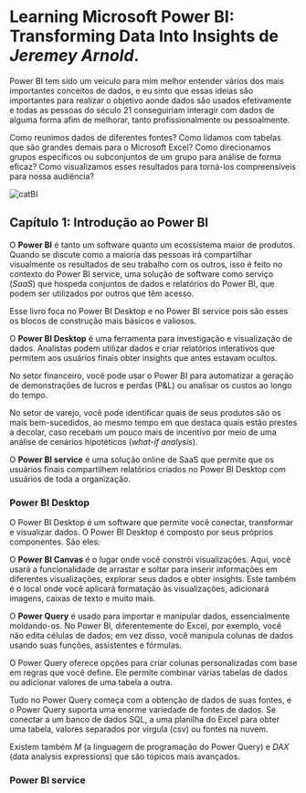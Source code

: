 # Learning Microsoft Power BI: Transforming Data Into Insights de *Jeremey Arnold*.
Power BI tem sido um veículo para mim melhor entender vários dos mais importantes conceitos de dados, e eu sinto que essas ideias são importantes para realizar o objetivo aonde dados são usados efetivamente e todas as pessoas do século 21 conseguiriam interagir com dados de alguma forma afim de melhorar, tanto profissionalmente ou pessoalmente.

Como reunimos dados de diferentes fontes? Como lidamos com tabelas que são grandes demais para o Microsoft Excel? Como direcionamos grupos específicos ou subconjuntos de um grupo para análise de forma eficaz? Como visualizamos esses resultados para torná-los compreensíveis para nossa audiência?

![catBI](https://github.com/user-attachments/assets/75b49b0a-1fea-4b27-81c1-f1398a639537)

## Capítulo 1: Introdução ao Power BI
O **Power BI** é tanto um software quanto um ecossistema maior de produtos. Quando se discute como a maioria das pessoas irá compartilhar visualmente os resultados de seu trabalho com os outros, isso é feito no contexto do Power BI service, uma solução de software como serviço (*SaaS*) que hospeda conjuntos de dados e relatórios do Power BI, que podem ser utilizados por outros que têm acesso.

Esse livro foca no Power BI Desktop e no Power BI service pois são esses os blocos de construção mais básicos e valiosos.

O **Power BI Desktop** é uma ferramenta para investigação e visualização de dados. Analistas podem utilizar dados e criar relatórios interativos que permitem aos usuários finais obter insights que antes estavam ocultos.

No setor financeiro, você pode usar o Power BI para automatizar a geração de demonstrações de lucros e perdas (P&L) ou analisar os custos ao longo do tempo.

No setor de varejo, você pode identificar quais de seus produtos são os mais bem-sucedidos, ao mesmo tempo em que destaca quais estão prestes a decolar, caso recebam um pouco mais de incentivo por meio de uma análise de cenários hipotéticos (*what-if analysis*).

O **Power BI service** é uma solução online de SaaS que permite que os usuários finais compartilhem relatórios criados no Power BI Desktop com usuários de toda a organização.

### Power BI Desktop
O Power BI Desktop é um software que permite você conectar, transformar e visualizar dados. O Power BI Desktop é composto por seus próprios componentes. São eles:

O **Power BI Canvas** é o lugar onde você constrói visualizações. Aqui, você usará a funcionalidade de arrastar e soltar para inserir informações em diferentes visualizações, explorar seus dados e obter insights. Este também é o local onde você aplicará formatação às visualizações, adicionará imagens, caixas de texto e muito mais.

O **Power Query** é usado para importar e manipular dados, essencialmente moldando-os. No Power BI, diferentemente do Excel, por exemplo, você não edita células de dados; em vez disso, você manipula colunas de dados usando suas funções, assistentes e fórmulas.

O Power Query oferece opções para criar colunas personalizadas com base em regras que você define. Ele permite combinar várias tabelas de dados ou adicionar valores de uma tabela a outra.

Tudo no Power Query começa com a obtenção de dados de suas fontes, e o Power Query suporta uma enorme variedade de fontes de dados. Se conectar a um banco de dados SQL, a uma planilha do Excel para obter uma tabela, valores separados por vírgula (csv) ou fontes na nuvem.

Existem também *M* (a linguagem de programação do Power Query) e *DAX* (data analysis expressions) que são tópicos mais avançados.

### Power BI service
